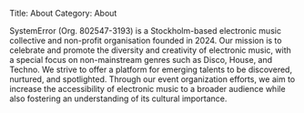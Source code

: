 Title: About
Category: About

SystemError (Org. 802547-3193) is a Stockholm-based electronic music collective and non-profit organisation founded in 2024. Our mission is to celebrate and promote the diversity and creativity of electronic music, with a special focus on non-mainstream genres such as Disco, House, and Techno. We strive to offer a platform for emerging talents to be discovered, nurtured, and spotlighted. Through our event organization efforts, we aim to increase the accessibility of electronic music to a broader audience while also fostering an understanding of its cultural importance.